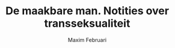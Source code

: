 ---
title: "De maakbare man. Notities over transseksualiteit"
author: "Maxim Februari"
isbn: "9044623184"
isbn13: "9789044623185"
rating: "4"
publisher: "Uitgeverij Prometheus"
pages: "128"
publishYear: "2013"
read: "2019"
goodreads_id: "17451512"
language: "nl"
---